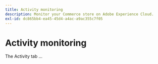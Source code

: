 ```yaml
---
title: Activity monitoring
description: Monitor your Commerce store on Adobe Experience Cloud.
exl-id: dc865bb4-ea45-45d4-a4ac-a9ac355c7f05
---
```

# Activity monitoring

The Activity tab ...
